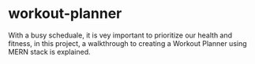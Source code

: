 # workout-planner
With a busy scheduale, it is vey important to prioritize our health and fitness, in this project, a walkthrough to creating a Workout Planner using MERN stack is explained.
